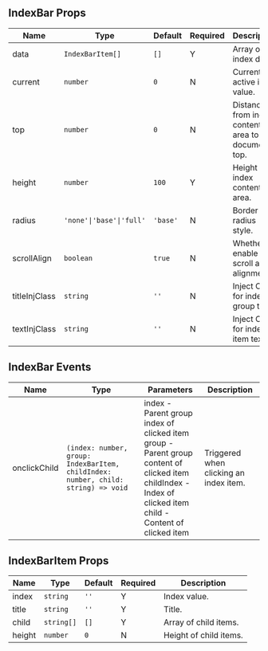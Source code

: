 ## IndexBar Props

| Name          | Type                     | Default  | Required | Description                                       |
| ------------- | ------------------------ | -------- | -------- | ------------------------------------------------- |
| data          | `IndexBarItem[]`         | `[]`     | Y        | Array of index data.                              |
| current       | `number`                 | `0`      | N        | Currently active index value.                     |
| top           | `number`                 | `0`      | N        | Distance from index content area to document top. |
| height        | `number`                 | `100`    | Y        | Height of index content area.                     |
| radius        | `'none'\|'base'\|'full'` | `'base'` | N        | Border radius style.                              |
| scrollAlign   | `boolean`                | `true`   | N        | Whether to enable scroll auto-alignment.          |
| titleInjClass | `string`                 | `''`     | N        | Inject CSS for index group title.                 |
| textInjClass  | `string`                 | `''`     | N        | Inject CSS for index item text.                   |

## IndexBar Events

| Name         | Type                                                                              | Parameters                                                                                                                                                                | Description                            |
| ------------ | --------------------------------------------------------------------------------- | ------------------------------------------------------------------------------------------------------------------------------------------------------------------------- | -------------------------------------- |
| onclickChild | `(index: number, group: IndexBarItem, childIndex: number, child: string) => void` | index - Parent group index of clicked item<br />group - Parent group content of clicked item<br />childIndex - Index of clicked item<br />child - Content of clicked item | Triggered when clicking an index item. |

## IndexBarItem Props

| Name   | Type       | Default | Required | Description            |
| ------ | ---------- | ------- | -------- | ---------------------- |
| index  | `string`   | `''`    | Y        | Index value.           |
| title  | `string`   | `''`    | Y        | Title.                 |
| child  | `string[]` | `[]`    | Y        | Array of child items.  |
| height | `number`   | `0`     | N        | Height of child items. |
